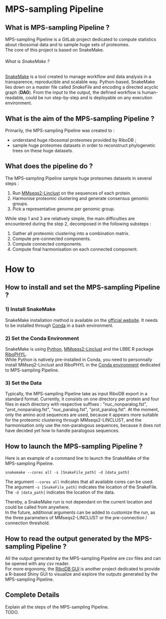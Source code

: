 # MPS-sampling Pipeline

## What is MPS-sampling Pipeline ?

MPS-sampling Pipeline is a GitLab project dedicated to compute statistics about ribosomal data and to sample huge sets of proteomes.
<br/>
The core of this project is based on SnakeMake.

###### What is SnakeMake ?

[SnakeMake](https://snakemake.readthedocs.io/en/stable/) is a tool created to manage workflow and data analysis in a transparence, reproducible and scalable way. Python-based, SnakeMake lies down on a master file called *SnakeFile* and encoding a directed acyclic graph (**DAG**). From the input to the output, the defined workflow is human-readable, could be run step-by-step and is deployable on any execution environment.

## What is the aim of the MPS-sampling Pipeline ?

Primarily, the MPS-sampling Pipeline was created to :
* understand huge ribosomal proteomes provided by RiboDB ;
* sample huge proteomes datasets in order to reconstruct phylogenetic trees on these huge datasets.

## What does the pipeline do ?

The MPS-sampling Pipeline sample huge proteomes datasets in several steps :
1. Run [MMseqs2-Linclust](https://github.com/soedinglab/MMseqs2/wiki/Tutorials) on the sequences of each protein.
2. Harmonise proteomic clustering and generate consensus genomic groups.
3. Pick a representative genome per genomic group.

While step 1 and 3 are relatively simple, the main difficulties are encountered during the step 2, decomposed in the following substeps :
1. Gather all proteomic clustering into a combination matrix.
2. Compute pre-connected components.
3. Compute connected components.
4. Compute final harmonisation on each connected component.

# How to

## How to install and set the MPS-sampling Pipeline ?

### 1) Install SnakeMake

SnakeMake installation method is available on the [official website](https://snakemake.readthedocs.io/en/stable/getting_started/installation.html). It needs to be installed through [Conda](https://docs.conda.io/projects/conda/en/latest/index.html) in a bash environment.

### 2) Set the Conda Environment

SnakeMake is using [Python](https://www.python.org/), [MMseqs2-Linclust](https://github.com/soedinglab/mmseqs2/wiki#clustering-databases-using-mmseqs-cluster-or-mmseqs-linclust) and the LBBE R package [RiboPHYL](https://gitlab.in2p3.fr/ribodb/riboPHYL).
<br/>
While Python is natively pre-installed in Conda, you need to personnally install MMseq2-Linclust and RiboPHYL in the [Conda environment](https://docs.conda.io/projects/conda/en/latest/user-guide/tasks/manage-environments.html) dedicated to MPS-sampling Pipeline.

### 3) Set the Data

Typically, the MPS-sampling Pipeline take as input RiboDB export in a standard format. Currently, it consists on one directory per protein and four files in each directory with respective suffixes : "nuc_nonparalog.fst", "prot_nonparalog.fst", "nuc_paralog.fst", "prot_paralog.fst". At the moment, only the amino acid sequences are used, because it appears more suitable for the proteomic clustering through MMseqs2-LINCLUST, and the harmonisation only use the non-paralogous sequences, because it does not have decided yet how to handle paralogous sequences.

## How to launch the MPS-sampling Pipeline ?

Here is an example of a command line to launch the SnakeMake of the MPS-sampling Pipeline.
```
snakemake --cores all -s [SnakeFile_path] -d [data_path]
```

The argument `--cores all` indicates that all available cores can be used.
<br/>
The argument `-s [SnakeFile_path]` indicates the location of the SnakeFile.
<br/>
The `-d [data_path]` indicates the location of the data.

Thereby, a SnakeMake run is not dependant on the current location and could be called from anywhere.
<br/>
In the future, additional arguments can be added to customize the run, as the three parameters of MMseqs2-LINCLUST or the pre-connection / connection threshold.

## How to read the output generated by the MPS-sampling Pipeline ?

All the output generated by the MPS-sampling Pipeline are *csv* files and can be opened with any *csv* reader.
<br/>
For more ergonomy, the [RiboDB GUI](https://gitlab.in2p3.fr/ribodb/riboDB_gui) is another project dedicated to provide a R-based Shiny GUI to visualize and explore the outputs generated by the MPS-sampling Pipeline.

## Complete Details

Explain all the steps of the MPS-sampling Pipeline.
<br/>
TODO.
